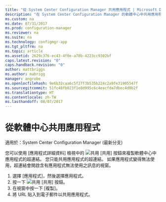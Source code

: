 ```yaml
---
title: "從 System Center Configuration Manager 共用應用程式 | Microsoft Docs"
description: "在 System Center Configuration Manager 的軟體中心中共用應用程式的連結。"
ms.custom: na
ms.date: 07/31/2017
ms.prod: configuration-manager
ms.reviewer: na
ms.suite: na
ms.technology: configmgr-app
ms.tgt_pltfrm: na
ms.topic: article
ms.assetid: 2629c376-ec43-4f0e-a78b-4223cc9302bf
caps.latest.revision: "0"
caps.handback.revision: "0"
author: mattbriggs
ms.author: mabrigg
manager: angrobe
ms.openlocfilehash: 9e6b32caa6c5f27f3b535b224c2a9fe31905547f
ms.sourcegitcommit: 51fc48fb023f1e8d995c6c4eacfda7dbec4d0b2f
ms.translationtype: HT
ms.contentlocale: zh-TW
ms.lasthandoff: 08/07/2017
---
```

# <a name="share-an-application-from-software-center"></a>從軟體中心共用應用程式

適用於：System Center Configuration Manager (最新分支) <!-- 1706 -->

您可以使用 [應用程式詳細資料] 檢視中的 ![共用](media/share15.png) [共用] 按鈕來複製軟體中心中應用程式的超連結。 您只能共用應用程式的超連結。 如果應用程式變得無法使用，超連結會開啟含有應用程式無法使用之訊息的視窗。

1. 選擇 [應用程式]，然後選擇應用程式。
2. 按一下 ![共用](media/share15.png) [共用] 按鈕。
3. 在視窗中按一下 [複製]。
4. 將 URL 貼入到電子郵件以共用應用程式。